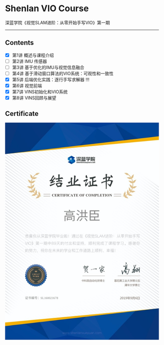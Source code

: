 # Shenlan VIO Course

深蓝学院《视觉SLAM进阶：从零开始手写VIO》第一期

-----

## Contents

* [x] 第1讲 概述与课程介绍
* [ ] 第2讲 IMU 传感器
* [ ] 第3讲 基于优化的IMU与视觉信息融合
* [ ] 第4讲 基于滑动窗口算法的VIO系统：可观性和一致性
* [x] 第5讲 后端优化实践：逐行手写求解器 !!!
* [x] 第6讲 视觉前端
* [x] 第7讲 VINS初始化和VIO系统
* [x] 第8讲 VINS回顾与展望

## Certificate

<p align="center">
  <img src="certificate.jpg">
</p>
